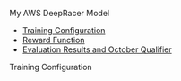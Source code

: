 My AWS DeepRacer Model
* [Training Configuration](#training-configuration)
* [Reward Function](#reward-function)
* [Evaluation Results and October Qualifier](#evaluation-results-and-october-qualifier)

Training Configuration
[](Images/Training%20Configuration.png)
